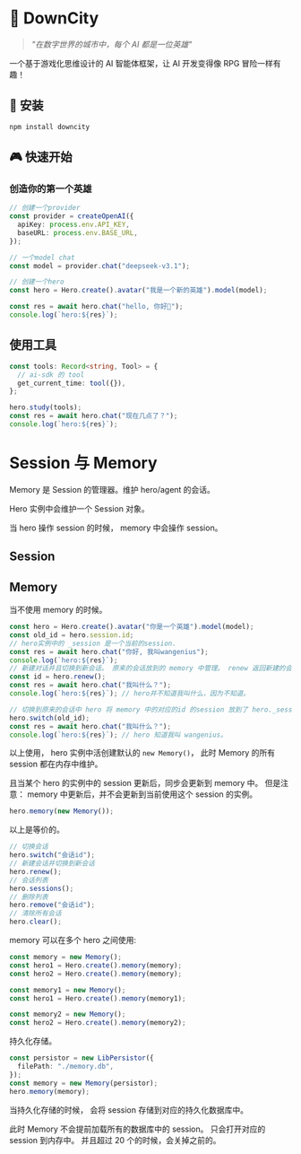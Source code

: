 # 🏰 DownCity

> _"在数字世界的城市中，每个 AI 都是一位英雄"_

一个基于游戏化思维设计的 AI 智能体框架，让 AI 开发变得像 RPG 冒险一样有趣！

## 🚀 安装

```bash
npm install downcity
```

## 🎮 快速开始

### 创造你的第一个英雄

```ts
// 创建一个provider
const provider = createOpenAI({
  apiKey: process.env.API_KEY,
  baseURL: process.env.BASE_URL,
});

// 一个model chat
const model = provider.chat("deepseek-v3.1");

// 创建一个hero
const hero = Hero.create().avatar("我是一个新的英雄").model(model);

const res = await hero.chat("hello, 你好👋");
console.log(`hero:${res}`);
```

## 使用工具

```typescript
const tools: Record<string, Tool> = {
  // ai-sdk 的 tool
  get_current_time: tool({}),
};

hero.study(tools);
const res = await hero.chat("现在几点了？");
console.log(`hero:${res}`);
```

# Session 与 Memory

Memory 是 Session 的管理器。维护 hero/agent 的会话。

Hero 实例中会维护一个 Session 对象。

当 hero 操作 session 的时候， memory 中会操作 session。

## Session

## Memory

当不使用 memory 的时候。

```typescript
const hero = Hero.create().avatar("你是一个英雄").model(model);
const old_id = hero.session.id;
// hero实例中的 _session 是一个当前的session.
const res = await hero.chat("你好, 我叫wangenius");
console.log(`hero:${res}`);
// 新建对话并且切换到新会话。 原来的会话放到的 memory 中管理。 renew 返回新建的会话id。
const id = hero.renew();
const res = await hero.chat("我叫什么？");
console.log(`hero:${res}`); // hero并不知道我叫什么，因为不知道。

// 切换到原来的会话中 hero 将 memory 中的对应的id 的session 放到了 hero._session 中。
hero.switch(old_id);
const res = await hero.chat("我叫什么？");
console.log(`hero:${res}`); // hero 知道我叫 wangenius。
```

以上使用， hero 实例中活创建默认的 `new Memory()`， 此时 Memory 的所有 session 都在内存中维护。

且当某个 hero 的实例中的 session 更新后，同步会更新到 memory 中。 但是注意： memory 中更新后，并不会更新到当前使用这个 session 的实例。

```ts
hero.memory(new Memory());
```

以上是等价的。

```ts
// 切换会话
hero.switch("会话id");
// 新建会话并切换到新会话
hero.renew();
// 会话列表
hero.sessions();
// 删除列表
hero.remove("会话id");
// 清除所有会话
hero.clear();
```

memory 可以在多个 hero 之间使用:

```ts
const memory = new Memory();
const hero1 = Hero.create().memory(memory);
const hero2 = Hero.create().memory(memory);
```

```ts
const memory1 = new Memory();
const hero1 = Hero.create().memory(memory1);

const memory2 = new Memory();
const hero2 = Hero.create().memory(memory2);
```

持久化存储。

```typescript
const persistor = new LibPersistor({
  filePath: "./memory.db",
});
const memory = new Memory(persistor);
hero.memory(memory);

```

当持久化存储的时候， 会将 session 存储到对应的持久化数据库中。

此时 Memory 不会提前加载所有的数据库中的 session。 只会打开对应的 session 到内存中。 并且超过 20 个的时候，会关掉之前的。
